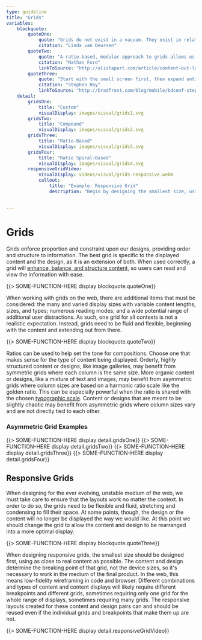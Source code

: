 ```yaml
---
type: guideline
title: "Grids"
variables:
	blockquote:
		quoteOne:
			quote: "Grids do not exist in a vacuum. They exist in relation to the content. We never start with a grid. We start with an idea which is then translated into a form, a structure."
			citation: "Linda van Deursen"
		quoteTwo:
			quote: "A ratio-based, modular approach to grids allows us to navigate a medium where we cannot know the container size, nor what type of content will flow into that container."
			citation: "Nathan Ford"
			linkToSource: "http://alistapart.com/article/content-out-layout"
		quoteThree:
			quote: "Start with the small screen first, then expand until it looks like sh*t. TIME FOR A BREAKPOINT!"
			citation: "Stephen Hay"
			linkToSource: "http://bradfrost.com/blog/mobile/bdconf-stephen-hay-presents-responsive-design-workflow/"
	detail:
		gridsOne:
			title: "Custom"
			visualDisplay: images/visual/grids1.svg
		gridsTwo:
			title: "Compound"
			visualDisplay: images/visual/grids2.svg
		gridsThree:
			title: "Ratio-Based"
			visualDisplay: images/visual/grids3.svg
		gridsFour:
			title: "Ratio Spiral-Based"
			visualDisplay: images/visual/grids4.svg
		responsiveGridVideo:
			visualDisplay: videos/visual/grids-responsive.webm
			callout:
				title: "Example: Responsive Grid"
				description: "Begin by designing the smallest size, using as close to real content as possible. As the size expands, the content will determine where the breakpoints should occur, not the device sizes."
		

---
```


# Grids

Grids enforce proportion and constraint upon our designs, providing order and structure to information. The best grid is specific to the displayed content and the design, as it is an extension of both. When used correctly, a grid will [enhance, balance, and structure content](http://www.ibm.com/design/language/framework/visual/layout.shtml), so users can read and view the information with ease.

{{> SOME-FUNCTION-HERE display blockquote.quoteOne}}

When working with grids on the web, there are additional items that must be considered: the many and varied display sizes with variable content lengths, sizes, and types; numerous reading modes; and a wide potential range of additional user distractions. As such, one grid for all contexts is not a realistic expectation. Instead, grids need to be fluid and flexible, beginning with the content and extending out from there.

{{> SOME-FUNCTION-HERE display blockquote.quoteTwo}}

Ratios can be used to help set the tone for compositions. Choose one that makes sense for the type of content being displayed. Orderly, highly structured content or designs, like image galleries, may benefit from symmetric grids where each column is the same size. More organic content or designs, like a mixture of text and images, may benefit from asymmetric grids where column sizes are based on a harmonic ratio scale like the golden ratio. This can be especially powerful when the ratio is shared with the chosen [typographic scale](/typography). Content or designs that are meant to be slightly chaotic may benefit from asymmetric grids where column sizes vary and are not directly tied to each other.

### Asymmetric Grid Examples

{{> SOME-FUNCTION-HERE display detail.gridsOne}}
{{> SOME-FUNCTION-HERE display detail.gridsTwo}}
{{> SOME-FUNCTION-HERE display detail.gridsThree}}
{{> SOME-FUNCTION-HERE display detail.gridsFour}}

## Responsive Grids

When designing for the ever evolving, unstable medium of the web, we must take care to ensure that the layouts work no matter the context. In order to do so, the grids need to be flexible and fluid, stretching and condensing to fill their space. At some points, though, the design or the content will no longer be displayed the way we would like. At this point we should change the grid to allow the content and design to be rearranged into a more optimal display.

{{> SOME-FUNCTION-HERE display blockquote.quoteThree}}

When designing responsive grids, the smallest size should be designed first, using as close to real content as possible. The content and design determine the breaking point of that grid, not the device sizes, so it's necessary to work in the medium of the final product. In the web, this means low-fidelity wireframing in code and browser. Different combinations and types of content and content displays will likely require different breakpoints and different grids, sometimes requiring only one grid for the whole range of displays, sometimes requiring many grids. The responsive layouts created for these content and design pairs can and should be reused even if the individual grids and breakpoints that make them up are not.

{{> SOME-FUNCTION-HERE display detail.responsiveGridVideo}}
